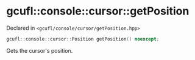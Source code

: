 # gcufl::console::cursor::getPosition
Declared in `<gcufl/console/cursor/getPosition.hpp>`
```cpp
gcufl::console::cursor::Position getPosition() noexcept;
```
Gets the cursor's position.
